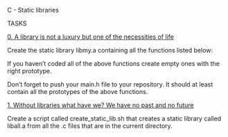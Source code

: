 C - Static libraries



TASKS



[0. A library is not a luxury but one of the necessities of life](libmy.a)



Create the static library libmy.a containing all the functions listed below:



If you haven’t coded all of the above functions create empty ones with the right prototype.



Don’t forget to push your main.h file to your repository. It should at least contain all the prototypes of the above functions.



[1. Without libraries what have we? We have no past and no future](create_static_lib.sh)



Create a script called create_static_lib.sh that creates a static library called liball.a from all the .c files that are in the current directory.

